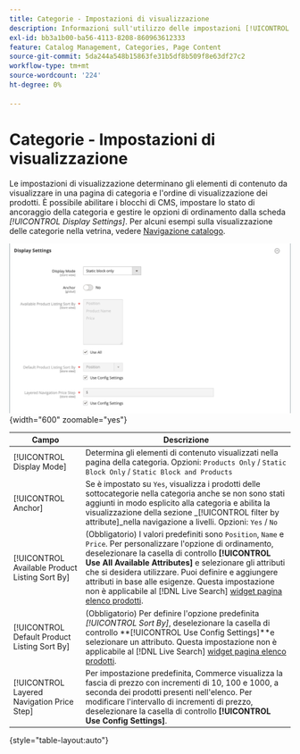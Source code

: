 ```yaml
---
title: Categorie - Impostazioni di visualizzazione
description: Informazioni sull'utilizzo delle impostazioni [!UICONTROL Display] per definire gli elementi di contenuto da visualizzare in una pagina categoria e l'ordine di visualizzazione dei prodotti.
exl-id: bb3a1b00-ba56-4113-8208-860963612333
feature: Catalog Management, Categories, Page Content
source-git-commit: 5da244a548b15863fe31b5df8b509f8e63df27c2
workflow-type: tm+mt
source-wordcount: '224'
ht-degree: 0%

---
```


# Categorie - Impostazioni di visualizzazione

Le impostazioni di visualizzazione determinano gli elementi di contenuto da visualizzare in una pagina di categoria e l&#39;ordine di visualizzazione dei prodotti. È possibile abilitare i blocchi di CMS, impostare lo stato di ancoraggio della categoria e gestire le opzioni di ordinamento dalla scheda _[!UICONTROL Display Settings]_. Per alcuni esempi sulla visualizzazione delle categorie nella vetrina, vedere [Navigazione catalogo](navigation.md).

![Impostazioni di visualizzazione per le categorie](./assets/category-display-settings.png){width="600" zoomable="yes"}

| Campo | Descrizione |
|--- |--- |
| [!UICONTROL Display Mode] | Determina gli elementi di contenuto visualizzati nella pagina della categoria. Opzioni: `Products Only` / `Static Block Only` / `Static Block and Products` |
| [!UICONTROL Anchor] | Se è impostato su `Yes`, visualizza i prodotti delle sottocategorie nella categoria anche se non sono stati aggiunti in modo esplicito alla categoria e abilita la visualizzazione della sezione _[!UICONTROL filter by attribute]_nella navigazione a livelli. Opzioni: `Yes` / `No` |
| [!UICONTROL Available Product Listing Sort By] | (Obbligatorio) I valori predefiniti sono `Position`, `Name` e `Price`. Per personalizzare l&#39;opzione di ordinamento, deselezionare la casella di controllo **[!UICONTROL Use All Available Attributes]** e selezionare gli attributi che si desidera utilizzare. Puoi definire e aggiungere attributi in base alle esigenze. Questa impostazione non è applicabile al [!DNL Live Search] [widget pagina elenco prodotti](https://experienceleague.adobe.com/en/docs/commerce/live-search/live-search-storefront/plp-styling). |
| [!UICONTROL Default Product Listing Sort By] | (Obbligatorio) Per definire l&#39;opzione predefinita _[!UICONTROL Sort By]_, deselezionare la casella di controllo **[!UICONTROL Use Config Settings]**e selezionare un attributo. Questa impostazione non è applicabile al [!DNL Live Search] [widget pagina elenco prodotti](https://experienceleague.adobe.com/en/docs/commerce/live-search/live-search-storefront/plp-styling). |
| [!UICONTROL Layered Navigation Price Step] | Per impostazione predefinita, Commerce visualizza la fascia di prezzo con incrementi di 10, 100 e 1000, a seconda dei prodotti presenti nell&#39;elenco. Per modificare l&#39;intervallo di incrementi di prezzo, deselezionare la casella di controllo **[!UICONTROL Use Config Settings]**. |

{style="table-layout:auto"}
